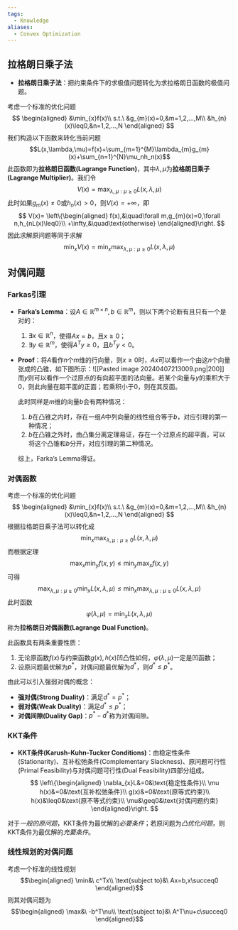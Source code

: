 ```yaml
---
tags:
  - Knowledge
aliases:
  - Convex Optimization
---
```

## 拉格朗日乘子法
- **拉格朗日乘子法**：把约束条件下的求极值问题转化为求拉格朗日函数的极值问题。

考虑一个标准的优化问题
$$
\begin{aligned}
&\min_{x}f(x)\\
s.t.\ &g_{m}(x)=0,&m=1,2,...,M\\
&h_{n}(x)\leq0,&n=1,2,...,N
\end{aligned}
$$
我们构造以下函数来转化当前问题$$L(x,\lambda,\mu)=f(x)+\sum_{m=1}^{M}\lambda_{m}g_{m}(x)+\sum_{n=1}^{N}\mu_nh_n(x)$$
此函数即为**拉格朗日函数(Lagrange Function)**，其中$\lambda,\mu$为**拉格朗日乘子(Lagrange Multiplier)**。我们令
$$V(x)=\max_{\lambda,\mu:\mu\geq0}L(x,\lambda,\mu)$$
此时如果$g_{m}(x)\neq0$或$h_{n}(x)>0$，则$V(x)=+\infty$，即
$$
V(x)=
\left\{\begin{aligned}
f(x),&\quad\forall m,g_{m}(x)=0,\forall n,h_{nL(x)\leq0}\\
+\infty,&\quad\text{otherwise}
\end{aligned}\right.
$$
因此求解原问题等同于求解
$$\min_{x}V(x)=\min_{x}\max_{\lambda,\mu:\mu\geq0}L(x,\lambda,\mu)$$
## 对偶问题
### Farkas引理
- **Farka’s Lemma**：设$A\in\mathbb{R}^{m\times n},b\in\mathbb{R}^{m}$，则以下两个论断有且只有一个是对的：
	1. $\exists x\in\mathbb{R}^{n}$，使得$Ax=b$，且$x\geq0$；
	2. $\exists y\in\mathbb{R}^{m}$，使得$A^Ty\geq0$，且$b^Ty<0$。

- **Proof**：将$A$看作$n$个$m$维的行向量，则$x\geq0$时，$Ax$可以看作一个由这$n$个向量张成的凸锥，如下图所示：![[Pasted image 20240407213009.png|200]]
	而$y$则可以看作一个过原点的有向超平面的法向量。若某个向量与$y$的乘积大于0，则此向量在超平面的正面；若乘积小于0，则在其反面。
	
	此时同样是$m$维的向量$b$会有两种情况：
	1. $b$在凸锥之内时，存在一组$A$中列向量的线性组合等于$b$，对应引理的第一种情况；
	2. $b$在凸锥之外时，由凸集分离定理易证，存在一个过原点的超平面，可以将这个凸锥和$b$分开，对应引理的第二种情况。

	综上，Farka’s Lemma得证。
### 对偶函数
考虑一个标准的优化问题
$$
\begin{aligned}
&\min_{x}f(x)\\
s.t.\ &g_{m}(x)=0,&m=1,2,...,M\\
&h_{n}(x)\leq0,&n=1,2,...,N
\end{aligned}
$$
根据拉格朗日乘子法可以转化成
$$\min_{x}\max_{\lambda,\mu:\mu\geq0}L(x,\lambda,\mu)$$
而根据定理
$$\max_x\min_yf(x,y)\leq\min_y\max_xf(x,y)$$
可得
$$\max_{\lambda,\mu:\mu\geq0}\min_{x}L(x,\lambda,\mu)\leq\min_{x}\max_{\lambda,\mu:\mu\geq0}L(x,\lambda,\mu)$$
此时函数
$$\varphi(\lambda,\mu)=\min_{x}L(x,\lambda,\mu)$$
称为**拉格朗日对偶函数(Lagrange Dual Function)**。

此函数具有两条重要性质：
1. 无论原函数$f(x)$与约束函数$g(x),h(x)$凹凸性如何，$\varphi(\lambda,\mu)$一定是凹函数；
2. 设原问题最优解为$p^*$，对偶问题最优解为$d^*$，则$d^*\leq p^*$。

由此可以引入强弱对偶的概念：
- **强对偶(Strong Duality)**：满足$d^*=p^*$；
- **弱对偶(Weak Duality)**：满足$d^*\leq p^*$；
- **对偶间隙(Duality Gap)**：$p^*-d^*$称为对偶间隙。
### KKT条件
- **KKT条件(Karush-Kuhn-Tucker Conditions)**：由稳定性条件(Stationarity)、互补松弛条件(Complementary Slackness)、原问题可行性(Primal Feasibility)与对偶问题可行性(Dual Feasibility)四部分组成。
	$$
	\left\{\begin{aligned}
	\nabla_{x}L&=0&\text{稳定性条件}\\
	\mu h(x)&=0&\text{互补松弛条件}\\
	g(x)&=0&\text{原等式约束}\\
	h(x)&\leq0&\text{原不等式约束}\\
	\mu&\geq0&\text{对偶问题约束}
	\end{aligned}\right.
	$$

对于*一般的原问题*，KKT条件为最优解的*必要条件*；若原问题为*凸优化问题*，则KKT条件为最优解的*充要条件*。
### 线性规划的对偶问题
考虑一个标准的线性规划
$$\begin{aligned}
\min&\ c^Tx\\
\text{subject to}&\ Ax=b,x\succeq0
\end{aligned}$$
则其对偶问题为
$$\begin{aligned}
\max&\ -b^T\nu\\
\text{subject to}&\ A^T\nu+c\succeq0
\end{aligned}$$